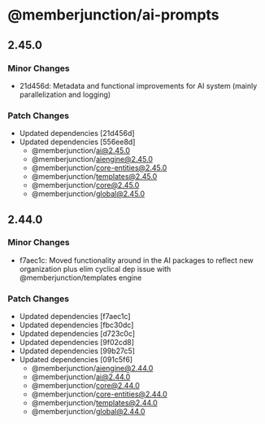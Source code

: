 # @memberjunction/ai-prompts

## 2.45.0

### Minor Changes

- 21d456d: Metadata and functional improvements for AI system (mainly parallelization and logging)

### Patch Changes

- Updated dependencies [21d456d]
- Updated dependencies [556ee8d]
  - @memberjunction/ai@2.45.0
  - @memberjunction/aiengine@2.45.0
  - @memberjunction/core-entities@2.45.0
  - @memberjunction/templates@2.45.0
  - @memberjunction/core@2.45.0
  - @memberjunction/global@2.45.0

## 2.44.0

### Minor Changes

- f7aec1c: Moved functionality around in the AI packages to reflect new organization plus elim cyclical dep issue with @memberjunction/templates engine

### Patch Changes

- Updated dependencies [f7aec1c]
- Updated dependencies [fbc30dc]
- Updated dependencies [d723c0c]
- Updated dependencies [9f02cd8]
- Updated dependencies [99b27c5]
- Updated dependencies [091c5f6]
  - @memberjunction/aiengine@2.44.0
  - @memberjunction/ai@2.44.0
  - @memberjunction/core@2.44.0
  - @memberjunction/core-entities@2.44.0
  - @memberjunction/templates@2.44.0
  - @memberjunction/global@2.44.0
